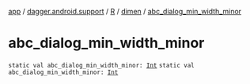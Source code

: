 [app](../../../index.md) / [dagger.android.support](../../index.md) / [R](../index.md) / [dimen](index.md) / [abc_dialog_min_width_minor](./abc_dialog_min_width_minor.md)

# abc_dialog_min_width_minor

`static val abc_dialog_min_width_minor: `[`Int`](https://kotlinlang.org/api/latest/jvm/stdlib/kotlin/-int/index.html)
`static val abc_dialog_min_width_minor: `[`Int`](https://kotlinlang.org/api/latest/jvm/stdlib/kotlin/-int/index.html)